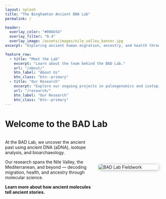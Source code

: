 ```yaml
---
layout: splash
title: "The Binghamton Ancient DNA Lab"
permalink: /

header:
  overlay_color: "#006b54"
  overlay_filter: "0.4"
  overlay_image: /assets/images/nile_valley_banner.jpg
excerpt: "Exploring ancient human migration, ancestry, and health through genomics at Binghamton University."

feature_row:
  - title: "Meet the Lab"
    excerpt: "Learn about the team behind the BAD Lab."
    url: "/about/"
    btn_label: "About Us"
    btn_class: "btn--primary"
  - title: "Our Research"
    excerpt: "Explore our ongoing projects in paleogenomics and isotopic analysis."
    url: "/research/"
    btn_label: "Our Research"
    btn_class: "btn--primary"
---
```


# Welcome to the BAD Lab

<div style="display: flex; align-items: center; flex-wrap: wrap; margin-top: 20px;">

<div style="flex: 2; padding-right: 20px; min-width: 250px;">

At the BAD Lab, we uncover the ancient past using ancient DNA (aDNA), isotope analysis, and bioarchaeology.

Our research spans the Nile Valley, the Mediterranean, and beyond — decoding migration, health, and ancestry through molecular science.

**Learn more about how ancient molecules tell ancient stories.**

</div>

<div style="flex: 1; min-width: 200px;">
<img src="assets/images/IMG_3285.JPG" alt="BAD Lab Fieldwork" style="width:100%; max-width:300px; border-radius:10px; box-shadow: 2px 2px 8px rgba(0,0,0,0.2);">
</div>

</div>
